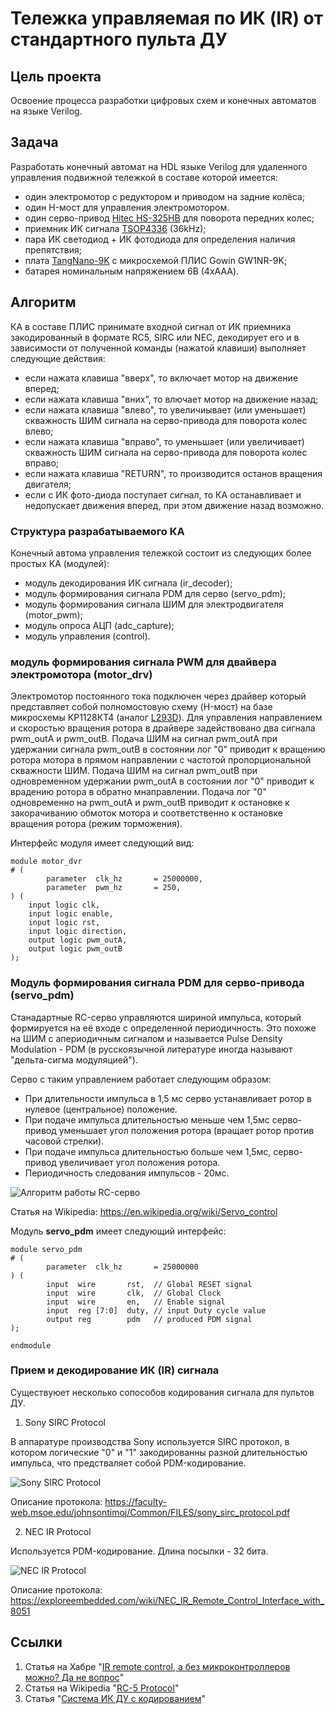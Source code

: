 # Тележка управляемая по ИК (IR) от стандартного пульта ДУ

## Цель проекта

Освоение процесса разработки цифровых схем и конечных автоматов на языке Verilog.

## Задача

Разработать конечный автомат на HDL языке Verilog для удаленного управления подвижной тележкой в составе которой имеется:
- один электромотор с редуктором и приводом на задние колёса;
- один H-мост для управления электромотором.
- один серво-привод [Hitec HS-325HB](https://servodatabase.com/servo/hitec/hs-325hb) для поворота передних колес;
- приемник ИК сигнала [TSOP4336](https://static.chipdip.ru/lib/016/DOC029016184.pdf) (36kHz);
- пара ИК светодиод + ИК фотодиода для определения наличия препятствия;
- плата [TangNano-9K](https://wiki.sipeed.com/hardware/en/tang/Tang-Nano-9K/Nano-9K.html) с микросхемой ПЛИС Gowin GW1NR-9K;
- батарея номинальным напряжением 6В (4xAAA).

## Алгоритм

КА в составе ПЛИС принимате входной сигнал от ИК приемника закодированный в формате RC5, SIRC или NEC, декодирует его и в зависимости от полученной команды (нажатой клавиши) выполняет следующие действия:
- если нажата клавиша "вверх", то включает мотор на движение вперед;
- если нажата клавиша "вних", то влючает мотор на движение назад;
- если нажата клавиша "влево", то увеличиывает (или уменьшает) скважность ШИМ сигнала на серво-привода для поворота колес влево;
- если нажата клавиша "вправо", то уменьшает (или увеличивает) скважность ШИМ сигнала на серво-привода для поворота колес вправо;
- если нажата клавиша "RETURN", то производится останов вращения двигателя;
- если с ИК фото-диода поступает сигнал, то КА останавливает и недопускает движения вперед, при этом движение назад возможно.

### Структура разрабатываемого КА

Конечный автома управления тележкой состоит из следующих более простых КА (модулей):
- модуль декодирования ИК сигнала (ir_decoder);
- модуль формирования сигнала PDM для серво (servo_pdm);
- модуль формирования сигнала ШИМ для электродвигателя (motor_pwm);
- модуль опроса АЦП (adc_capture);
- модуль управления (control).

### модуль формирования сигнала PWM для двайвера электромотора (motor_drv)

Электромотор постоянного тока подключен через драйвер который представляет собой полномостовую схему (H-мост) на базе микросхемы КР1128КТ4 (аналог [L293D](https://users.ece.utexas.edu/~valvano/Datasheets/L293d.pdf)). Для управления направлением и скоростью вращения ротора в драйвере задействовано два сигнала pwm_outA и pwm_outB. Подача ШИМ на сигнал pwm_outA при удержании сигнала pwm_outB в состоянии лог "0" приводит к вращению ротора мотора в прямом направлении с частотой пропорциональной скважности ШИМ. Подача ШИМ на сигнал pwm_outB при одновременном удержании pwm_outA в состоянии лог "0" приводит к врадению ротора в обратно мнаправлении. Подача лог "0" одновременно на pwm_outA и pwm_outB приводит к остановке к закорачиванию обмоток мотора и соответственно к остановке вращения ротора (режим торможения).

Интерфейс модуля имеет следующий вид:

```
module motor_dvr
# (
        parameter  clk_hz       = 25000000,
        parameter  pwm_hz       = 250,
) ( 
	input logic clk,
	input logic enable,
	input logic rst,
	input logic direction,
	output logic pwm_outA,
	output logic pwm_outB
);
```

### Модуль формирования сигнала PDM для серво-привода (servo_pdm)

Станадартные RC-серво управляются шириной импульса, который формируется на её входе с определенной периодичность. Это похоже на ШИМ с апериодичным сигналом и называется Pulse Density Modulation - PDM (в русскоязычной литературе иногда называют "дельта-сигма модуляцией"). 

Серво с таким управлением работает следующим образом:
- При длительности импульса в 1,5 мс серво устанавливает ротор в нулевое (центральное) положение.
- При подаче импульса длительностью меньше чем 1,5мс серво-привод уменьшает угол положения ротора (вращает ротор против часовой стрелки).
- При подаче импульса длительностью больше чем 1,5мс, серво-привод увеличивает угол положения ротора.
- Периодичность следования импульсов - 20мс.

![Алгоритм работы RC-серво](https://upload.wikimedia.org/wikipedia/commons/thumb/6/6c/Servomotor_Timing_Diagram.svg/330px-Servomotor_Timing_Diagram.svg.png)

Статья на Wikipedia: https://en.wikipedia.org/wiki/Servo_control

Модуль **servo_pdm** имеет следующий интерфейс:

```
module servo_pdm
# (
        parameter  clk_hz       = 25000000
) ( 
        input  wire       rst,  // Global RESET signal
        input  wire       clk,  // Global Clock
        input  wire       en,   // Enable signal
        input  reg [7:0]  duty, // input Duty cycle value
        output reg        pdm   // produced PDM signal
);

endmodule
```


### Прием и декодирование ИК (IR) сигнала

Существуюет несколько сопособов кодирования сигнала для пультов ДУ.

1. Sony SIRC Protocol

В аппаратуре производства Sony используется SIRC протокол, в котором логические "0" и "1" закодированны разной длительностью импульса, что предстваляет собой PDM-кодирование.

![Sony SIRC Protocol](https://labprojectsbd.com/wp-content/uploads/2021/03/c2-768x300.png)

Описание протокола: https://faculty-web.msoe.edu/johnsontimoj/Common/FILES/sony_sirc_protocol.pdf


2. NEC IR Protocol

Используется PDM-кодирование. Длина посылки - 32 бита.

![NEC IR Protocol](https://exploreembedded.com/wiki/images/a/ac/NecIrRemote_0.png)

Описание протокола: https://exploreembedded.com/wiki/NEC_IR_Remote_Control_Interface_with_8051


## Ссылки

1. Статья на Хабре "[IR remote control, а без микроконтроллеров можно? Да не вопрос](https://habr.com/ru/companies/timeweb/articles/784500/)"
2. Статья на Wikipedia "[RC-5 Protocol](https://en.wikipedia.org/wiki/RC-5)"
3. Cтатья "[Система ИК ДУ с кодированием](https://radiostorage.net/512-sistema-ik-du-s-kodirovaniem.html)"
   
